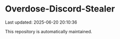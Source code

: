 # Overdose-Discord-Stealer

Last updated: 2025-06-20 20:10:36

This repository is automatically maintained.
